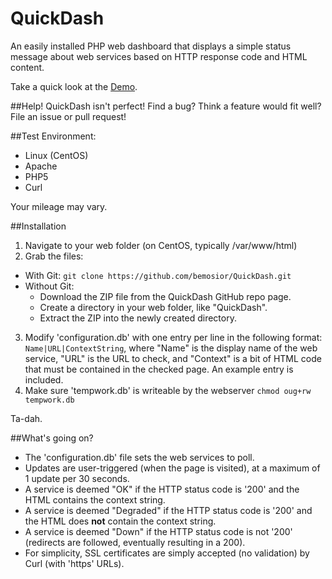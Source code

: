 QuickDash
=========

An easily installed PHP web dashboard that displays a simple status message about web services based on HTTP response code and HTML content.

Take a quick look at the [Demo](https://bmosior.com/qd).

##Help!
QuickDash isn't perfect! Find a bug? Think a feature would fit well? File an issue or pull request!

##Test Environment:
* Linux (CentOS)
* Apache
* PHP5
* Curl

Your mileage may vary.

##Installation
1. Navigate to your web folder (on CentOS, typically /var/www/html)
2. Grab the files:
  * With Git:
    ```git clone https://github.com/bemosior/QuickDash.git```
  * Without Git: 
     * Download the ZIP file from the QuickDash GitHub repo page.
     * Create a directory in your web folder, like "QuickDash".
     * Extract the ZIP into the newly created directory.
3. Modify 'configuration.db' with one entry per line in the following format: ```Name|URL|ContextString```, where "Name" is the display name of the web service, "URL" is the URL to check, and "Context" is a bit of HTML code that must be contained in the checked page. An example entry is included.
4. Make sure 'tempwork.db' is writeable by the webserver ```chmod oug+rw tempwork.db```

Ta-dah.

##What's going on?
* The 'configuration.db' file sets the web services to poll. 
* Updates are user-triggered (when the page is visited), at a maximum of 1 update per 30 seconds.
* A service is deemed "OK" if the HTTP status code is '200' and the HTML contains the context string.
* A service is deemed "Degraded" if the HTTP status code is '200' and the HTML does **not** contain the context string.
* A service is deemed "Down" if the HTTP status code is not '200' (redirects are followed, eventually resulting in a 200).
* For simplicity, SSL certificates are simply accepted (no validation) by Curl (with 'https' URLs).
